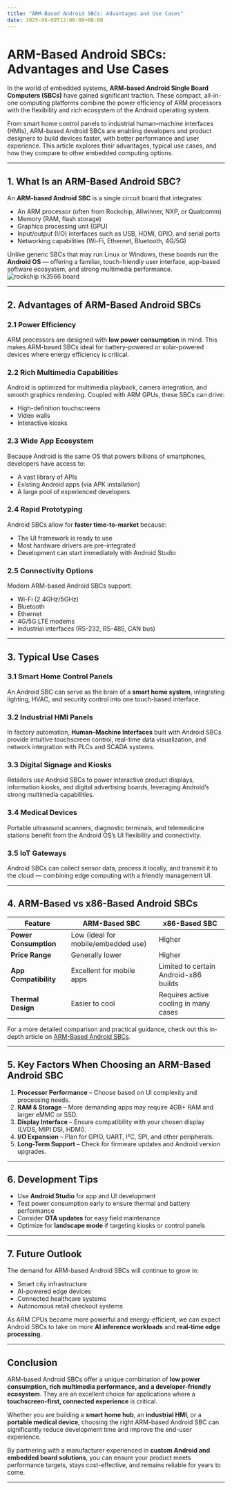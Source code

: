 ```yaml
---
title: "ARM-Based Android SBCs: Advantages and Use Cases"
date: 2025-08-09T12:00:00+08:00
---
```


# ARM-Based Android SBCs: Advantages and Use Cases

In the world of embedded systems, **ARM-based Android Single Board Computers (SBCs)** have gained significant traction. These compact, all-in-one computing platforms combine the power efficiency of ARM processors with the flexibility and rich ecosystem of the Android operating system.

From smart home control panels to industrial human–machine interfaces (HMIs), ARM-based Android SBCs are enabling developers and product designers to build devices faster, with better performance and user experience. This article explores their advantages, typical use cases, and how they compare to other embedded computing options.

---

## 1. What Is an ARM-Based Android SBC?

An **ARM-based Android SBC** is a single circuit board that integrates:
- An ARM processor (often from Rockchip, Allwinner, NXP, or Qualcomm)
- Memory (RAM, flash storage)
- Graphics processing unit (GPU)
- Input/output (I/O) interfaces such as USB, HDMI, GPIO, and serial ports
- Networking capabilities (Wi-Fi, Ethernet, Bluetooth, 4G/5G)

Unlike generic SBCs that may run Linux or Windows, these boards run the **Android OS** — offering a familiar, touch-friendly user interface, app-based software ecosystem, and strong multimedia performance.
<img src="/images/rk3566.webp" alt="rockchip rk3566 board"/>

---

## 2. Advantages of ARM-Based Android SBCs

### 2.1 Power Efficiency
ARM processors are designed with **low power consumption** in mind. This makes ARM-based SBCs ideal for battery-powered or solar-powered devices where energy efficiency is critical.

### 2.2 Rich Multimedia Capabilities
Android is optimized for multimedia playback, camera integration, and smooth graphics rendering. Coupled with ARM GPUs, these SBCs can drive:
- High-definition touchscreens
- Video walls
- Interactive kiosks

### 2.3 Wide App Ecosystem
Because Android is the same OS that powers billions of smartphones, developers have access to:
- A vast library of APIs
- Existing Android apps (via APK installation)
- A large pool of experienced developers

### 2.4 Rapid Prototyping
Android SBCs allow for **faster time-to-market** because:
- The UI framework is ready to use
- Most hardware drivers are pre-integrated
- Development can start immediately with Android Studio

### 2.5 Connectivity Options
Modern ARM-based Android SBCs support:
- Wi-Fi (2.4GHz/5GHz)
- Bluetooth
- Ethernet
- 4G/5G LTE modems
- Industrial interfaces (RS-232, RS-485, CAN bus)

---

## 3. Typical Use Cases

### 3.1 Smart Home Control Panels
An Android SBC can serve as the brain of a **smart home system**, integrating lighting, HVAC, and security control into one touch-based interface.

### 3.2 Industrial HMI Panels
In factory automation, **Human–Machine Interfaces** built with Android SBCs provide intuitive touchscreen control, real-time data visualization, and network integration with PLCs and SCADA systems.

### 3.3 Digital Signage and Kiosks
Retailers use Android SBCs to power interactive product displays, information kiosks, and digital advertising boards, leveraging Android’s strong multimedia capabilities.

### 3.4 Medical Devices
Portable ultrasound scanners, diagnostic terminals, and telemedicine stations benefit from the Android OS’s UI flexibility and connectivity.

### 3.5 IoT Gateways
Android SBCs can collect sensor data, process it locally, and transmit it to the cloud — combining edge computing with a friendly management UI.

---

## 4. ARM-Based vs x86-Based Android SBCs

| Feature               | ARM-Based SBC                         | x86-Based SBC                         |
|-----------------------|----------------------------------------|----------------------------------------|
| **Power Consumption** | Low (ideal for mobile/embedded use)    | Higher                                 |
| **Price Range**       | Generally lower                        | Higher                                 |
| **App Compatibility** | Excellent for mobile apps              | Limited to certain Android-x86 builds  |
| **Thermal Design**    | Easier to cool                         | Requires active cooling in many cases  |

For a more detailed comparison and practical guidance, check out this in-depth article on [ARM-Based Android SBCs](https://android-board.com/posts/arm-based-android-sbc/).

---

## 5. Key Factors When Choosing an ARM-Based Android SBC

1. **Processor Performance** – Choose based on UI complexity and processing needs.
2. **RAM & Storage** – More demanding apps may require 4GB+ RAM and larger eMMC or SSD.
3. **Display Interface** – Ensure compatibility with your chosen display (LVDS, MIPI DSI, HDMI).
4. **I/O Expansion** – Plan for GPIO, UART, I²C, SPI, and other peripherals.
5. **Long-Term Support** – Check for firmware updates and Android version upgrades.

---

## 6. Development Tips

- Use **Android Studio** for app and UI development
- Test power consumption early to ensure thermal and battery performance
- Consider **OTA updates** for easy field maintenance
- Optimize for **landscape mode** if targeting kiosks or control panels

---

## 7. Future Outlook

The demand for ARM-based Android SBCs will continue to grow in:
- Smart city infrastructure
- AI-powered edge devices
- Connected healthcare systems
- Autonomous retail checkout systems

As ARM CPUs become more powerful and energy-efficient, we can expect Android SBCs to take on more **AI inference workloads** and **real-time edge processing**.

---

## Conclusion

ARM-based Android SBCs offer a unique combination of **low power consumption, rich multimedia performance, and a developer-friendly ecosystem**. They are an excellent choice for applications where a **touchscreen-first, connected experience** is critical.

Whether you are building a **smart home hub**, an **industrial HMI**, or a **portable medical device**, choosing the right ARM-based Android SBC can significantly reduce development time and improve the end-user experience.

By partnering with a manufacturer experienced in **custom Android and embedded board solutions**, you can ensure your product meets performance targets, stays cost-effective, and remains reliable for years to come.

---
